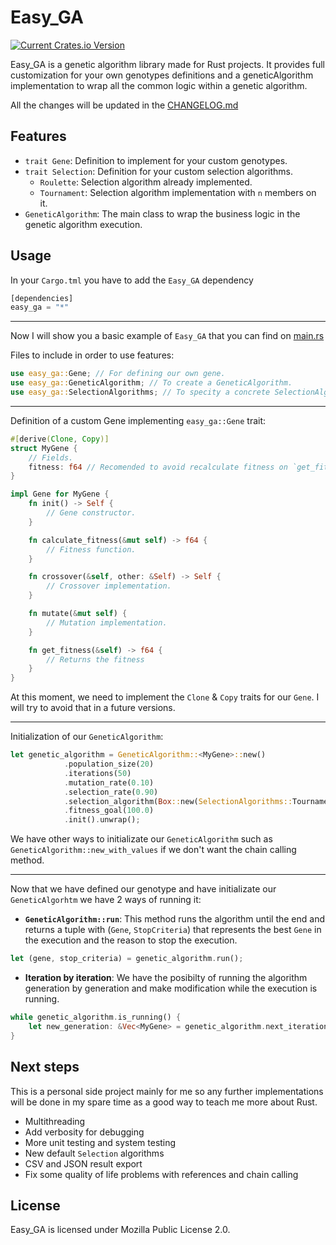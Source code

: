 # Easy_GA
[![Current Crates.io Version](https://img.shields.io/crates/v/easy_ga.svg)](https://crates.io/crates/easy_ga)

Easy_GA is a genetic algorithm library made for Rust projects. It provides full customization for your own genotypes definitions and a geneticAlgorithm implementation to wrap all the common logic within a genetic algorithm.

All the changes will be updated in the [CHANGELOG.md](CHANGELOG.md)

## Features
- `trait Gene`: Definition to implement for your custom genotypes.
- `trait Selection`: Definition for your custom selection algorithms.
    * `Roulette`: Selection algorithm already implemented.
    * `Tournament`: Selection algorithm implementation with `n` members on it.
- `GeneticAlgorithm`: The main class to wrap the business logic in the genetic algorithm execution.

## Usage

In your `Cargo.tml` you have to add the `Easy_GA` dependency
```rust
[dependencies]
easy_ga = "*"
```
---
Now I will show you a basic example of `Easy_GA` that you can find on [main.rs](src/main.rs)

Files to include in order to use features:

```rust
use easy_ga::Gene; // For defining our own gene.
use easy_ga::GeneticAlgorithm; // To create a GeneticAlgorithm.
use easy_ga::SelectionAlgorithms; // To specity a concrete SelectionAlgorithm.
```
---
Definition of a custom Gene implementing `easy_ga::Gene` trait:

```rust
#[derive(Clone, Copy)]
struct MyGene {
    // Fields.
    fitness: f64 // Recomended to avoid recalculate fitness on `get_fitness`
}

impl Gene for MyGene {
    fn init() -> Self {
        // Gene constructor.
    }

    fn calculate_fitness(&mut self) -> f64 {
        // Fitness function.
    }

    fn crossover(&self, other: &Self) -> Self {
        // Crossover implementation.
    }

    fn mutate(&mut self) {
        // Mutation implementation.
    }

    fn get_fitness(&self) -> f64 {
        // Returns the fitness
    }
}
```
At this moment, we need to implement the `Clone` & `Copy` traits for our `Gene`. I will try to avoid that in a future versions.

---

Initialization of our `GeneticAlgorithm`:

```rust
let genetic_algorithm = GeneticAlgorithm::<MyGene>::new()
            .population_size(20)
            .iterations(50)
            .mutation_rate(0.10)
            .selection_rate(0.90)
            .selection_algorithm(Box::new(SelectionAlgorithms::Tournament(10)))
            .fitness_goal(100.0)
            .init().unwrap();
```
We have other ways to initializate our `GeneticAlgorithm` such as `GeneticAlgorithm::new_with_values` if we don't want the chain calling method.

---

Now that we have defined our genotype and have initializate our `GeneticAlgorhtm` we have 2 ways of running it:

- __`GeneticAlgorithm::run`__: This method runs the algorithm until the end and returns a tuple with (`Gene`, `StopCriteria`) that represents the best `Gene` in the execution and the reason to stop the execution.
```rust
let (gene, stop_criteria) = genetic_algorithm.run();
```
- __Iteration by iteration__: We have the posibilty of running the algorithm generation by generation and make modification while the execution is running.
```rust
while genetic_algorithm.is_running() {
    let new_generation: &Vec<MyGene> = genetic_algorithm.next_iteration();
}
```

## Next steps

This is a personal side project mainly for me so any further implementations will be done in my spare time as a good way to teach me more about Rust.

- Multithreading
- Add verbosity for debugging
- More unit testing and system testing
- New default `Selection` algorithms
- CSV and JSON result export
- Fix some quality of life problems with references and chain calling

## License

Easy_GA is licensed under Mozilla Public License 2.0.